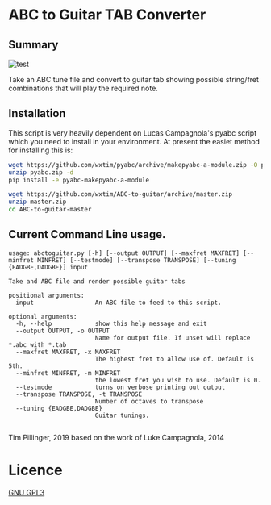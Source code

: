 # ABC to Guitar TAB Converter

## Summary

![test](https://github.com/wxtim/ABC-to-guitar/workflows/Test%20with%20pytest/badge.svg?branch=master&event=push)

Take an ABC tune file and convert to guitar tab showing possible string/fret
combinations that will play the required note.

## Installation
This script is very heavily dependent on Lucas Campagnola's pyabc script which
you need to install in your environment.
At present the easiet method for installing this is:
```bash
wget https://github.com/wxtim/pyabc/archive/makepyabc-a-module.zip -O pyabc.zip
unzip pyabc.zip -d 
pip install -e pyabc-makepyabc-a-module

wget https://github.com/wxtim/ABC-to-guitar/archive/master.zip
unzip master.zip
cd ABC-to-guitar-master
```


## Current Command Line usage.

```
usage: abctoguitar.py [-h] [--output OUTPUT] [--maxfret MAXFRET] [--minfret MINFRET] [--testmode] [--transpose TRANSPOSE] [--tuning {EADGBE,DADGBE}] input

Take and ABC file and render possible guitar tabs

positional arguments:
  input                 An ABC file to feed to this script.

optional arguments:
  -h, --help            show this help message and exit
  --output OUTPUT, -o OUTPUT
                        Name for output file. If unset will replace *.abc with *.tab
  --maxfret MAXFRET, -x MAXFRET
                        The highest fret to allow use of. Default is 5th.
  --minfret MINFRET, -m MINFRET
                        the lowest fret you wish to use. Default is 0.
  --testmode            turns on verbose printing out output
  --transpose TRANSPOSE, -t TRANSPOSE
                        Number of octaves to transpose
  --tuning {EADGBE,DADGBE}
                        Guitar tunings.


```

Tim Pillinger, 2019
based on the work of
Luke Campagnola, 2014

# Licence
[GNU GPL3](LICENSE)
